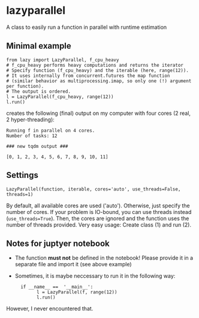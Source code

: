 # lazyparallel
A class to easily run a function in parallel with runtime estimation

## Minimal example

    from lazy import LazyParallel, f_cpu_heavy
    # f_cpu_heavy performs heavy computations and returns the iterator
    # Specify function (f_cpu_heavy) and the iterable (here, range(12)).
    # It uses internally from concurrent.futures the map function 
    # (similar behavior as multiprocessing.imap, so only one (!) argument per function).
    # The output is ordered.
    l = LazyParallel(f_cpu_heavy, range(12))
    l.run()
    
creates the following (final) output on my computer with four cores (2 real, 2 hyper-threading):

    Running f in parallel on 4 cores.
    Number of tasks: 12
 
    ### new tqdm output ###
    
    [0, 1, 2, 3, 4, 5, 6, 7, 8, 9, 10, 11]

## Settings

    LazyParallel(function, iterable, cores='auto', use_threads=False, threads=1)
   
   
By default, all available cores are used ('auto'). 
Otherwise, just specify the number of cores.
If your problem is IO-bound, you can use threads instead (```use_threads=True```).
Then, the cores are ignored and the function uses the number of threads provided.
Very easy usage: Create class (1) and run (2).

## Notes for juptyer notebook

- The function **must not** be defined in the notebook! Please provide it in a separate file and import it (see above example)
- Sometimes, it is maybe neccessary to run it in the following way:


        if __name__ ==  '__main__':
              l = LazyParallel(f, range(12))
              l.run()
        
        
However, I never encountered that.
